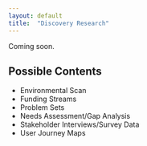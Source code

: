 ```yaml
---
layout: default
title:  "Discovery Research"
---
```


Coming soon.

## Possible Contents
- Environmental Scan
- Funding Streams
- Problem Sets
- Needs Assessment/Gap Analysis
- Stakeholder Interviews/Survey Data
- User Journey Maps
